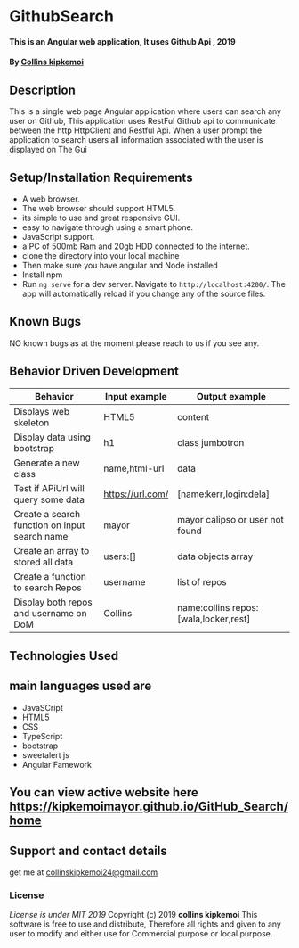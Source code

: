 # GithubSearch
#### This is an Angular web application, It uses Github Api , 2019
#### By **[Collins kipkemoi](https://github.com/kipkemoimayor)**
## Description
This is a single web page Angular application where users can search any user on Github, This application uses RestFul Github api to communicate between the http HttpClient and Restful Api. When a user prompt the application to search users all information associated with the user is displayed on The Gui
## Setup/Installation Requirements
* A web browser.
* The web browser should support HTML5.
* its simple to use and great responsive GUI.
* easy to navigate through using a smart phone.
* JavaScript support.
* a PC of 500mb Ram and 20gb HDD connected to the internet.
* clone the directory into your local machine
* Then make sure you have angular and Node installed
* Install npm
* Run `ng serve` for a dev server. Navigate to `http://localhost:4200/`. The app will automatically reload if you change any of the source files.
## Known Bugs
NO known bugs as at the moment please reach to us if you see any.
## Behavior Driven Development

| __Behavior__  | __Input example__ | __Output example__ |
| ------------- | ----------------- | ------------------ |
| Displays web skeleton | HTML5   | content |
| Display data using bootstrap  | h1    | class jumbotron |
| Generate a new class | name,html-url | data |
| Test if APiUrl will query some data | https://url.com/ | [name:kerr,login:dela] |
| Create a search function on input search name | mayor | mayor calipso or user not found |
| Create an array to stored all data   | users:[] | data objects array |
| Create a function to search Repos| username | list of repos |
| Display both repos and username on DoM | Collins | name:collins repos:[wala,locker,rest] |
## Technologies Used
## main languages used are
* JavaSCript
* HTML5
* CSS
* TypeScript
* bootstrap
* sweetalert js
* Angular Famework
## You can view active website here https://kipkemoimayor.github.io/GitHub_Search/home
## Support and contact details
get me at collinskipkemoi24@gmail.com
### License
*License is under MIT 2019*
Copyright (c) 2019 **collins kipkemoi**
This software is free to use and distribute, Therefore all rights and given to any user to modify and either use for Commercial purpose or local purpose.
